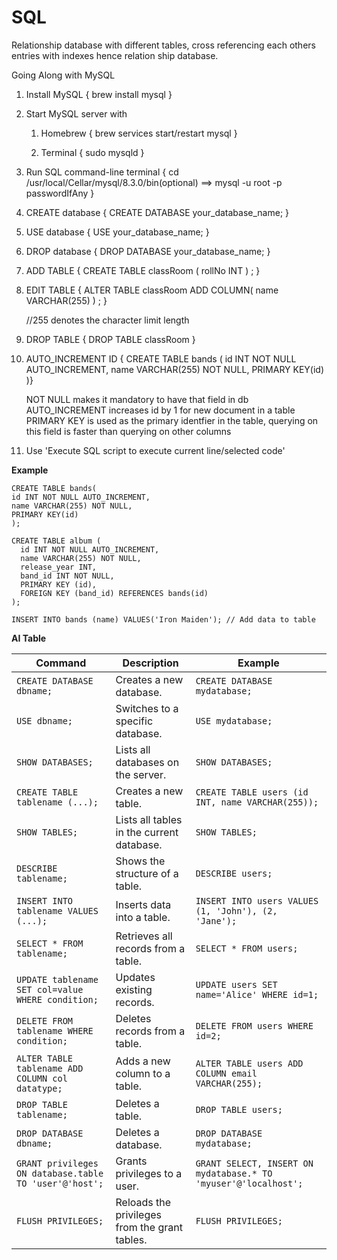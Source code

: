 # SQL

Relationship database with different tables, cross referencing each others entries with indexes hence relation ship database.

Going Along with MySQL
<ol>
  
  <li>
    <p>Install MySQL { brew install mysql }</p>
  </li>
  
  <li>
    <p>Start MySQL server with 
    <ol>
      <li>Homebrew { brew services start/restart mysql }</p></li>
      <li><p>Terminal { sudo mysqld }</p></li>
    </ol>
  </li>
      
  <li>
    <p>Run SQL command-line terminal { cd /usr/local/Cellar/mysql/8.3.0/bin(optional) ==>  mysql -u root -p passwordIfAny }</p>
  </li>
      
  <li>
    <p>CREATE database { CREATE DATABASE your_database_name; }</p>
  </li>
      
  <li>
    <p>USE database { USE your_database_name; }</p>
  </li>
      
  <li>
    <p>DROP database { DROP DATABASE your_database_name; }</p>
  </li>
      
  <li>
    <p>ADD TABLE { CREATE TABLE classRoom (
      rollNo INT
    ) ; }</p>
  </li>
      
  <li>
    <p>EDIT TABLE { ALTER TABLE classRoom ADD COLUMN(
      name VARCHAR(255)
    ) ; }</p> //255 denotes the character limit length
  </li>
  
  <li>
    <p>DROP TABLE { DROP TABLE classRoom }</p>
  </li>

  <li>
    <p>
    AUTO_INCREMENT ID { CREATE TABLE bands (
    id INT NOT NULL AUTO_INCREMENT,
    name VARCHAR(255) NOT NULL,
    PRIMARY KEY(id)
    )}
    </p>
    <p>
      NOT NULL makes it mandatory to have that field in db
    </br>
      AUTO_INCREMENT increases id by 1 for new document in a table
    </br>
    PRIMARY KEY is used as the primary identfier in the table, querying on this field is faster than querying on other columns
    </p>
  </li>

  <li>
    Use 'Execute SQL script to execute current line/selected code'
  </li>
  
</ol>

**Example**

```
CREATE TABLE bands(
id INT NOT NULL AUTO_INCREMENT,
name VARCHAR(255) NOT NULL,
PRIMARY KEY(id)
);

CREATE TABLE album (
  id INT NOT NULL AUTO_INCREMENT,
  name VARCHAR(255) NOT NULL,
  release_year INT,
  band_id INT NOT NULL,
  PRIMARY KEY (id),
  FOREIGN KEY (band_id) REFERENCES bands(id)
);

INSERT INTO bands (name) VALUES('Iron Maiden'); // Add data to table
```

**AI Table**


| Command                             | Description                                            | Example                                                  |
|-------------------------------------|--------------------------------------------------------|----------------------------------------------------------|
| `CREATE DATABASE dbname;`            | Creates a new database.                                | `CREATE DATABASE mydatabase;`                              |
| `USE dbname;`                       | Switches to a specific database.                       | `USE mydatabase;`                                         |
| `SHOW DATABASES;`                   | Lists all databases on the server.                     | `SHOW DATABASES;`                                         |
| `CREATE TABLE tablename (...);`     | Creates a new table.                                   | `CREATE TABLE users (id INT, name VARCHAR(255));`          |
| `SHOW TABLES;`                      | Lists all tables in the current database.              | `SHOW TABLES;`                                            |
| `DESCRIBE tablename;`               | Shows the structure of a table.                        | `DESCRIBE users;`                                         |
| `INSERT INTO tablename VALUES (...);` | Inserts data into a table.                           | `INSERT INTO users VALUES (1, 'John'), (2, 'Jane');`       |
| `SELECT * FROM tablename;`          | Retrieves all records from a table.                   | `SELECT * FROM users;`                                    |
| `UPDATE tablename SET col=value WHERE condition;` | Updates existing records.                  | `UPDATE users SET name='Alice' WHERE id=1;`               |
| `DELETE FROM tablename WHERE condition;`        | Deletes records from a table.                  | `DELETE FROM users WHERE id=2;`                            |
| `ALTER TABLE tablename ADD COLUMN col datatype;` | Adds a new column to a table.                | `ALTER TABLE users ADD COLUMN email VARCHAR(255);`        |
| `DROP TABLE tablename;`              | Deletes a table.                                       | `DROP TABLE users;`                                       |
| `DROP DATABASE dbname;`             | Deletes a database.                                    | `DROP DATABASE mydatabase;`                               |
| `GRANT privileges ON database.table TO 'user'@'host';` | Grants privileges to a user.            | `GRANT SELECT, INSERT ON mydatabase.* TO 'myuser'@'localhost';` |
| `FLUSH PRIVILEGES;`                  | Reloads the privileges from the grant tables.          | `FLUSH PRIVILEGES;`                                       |

